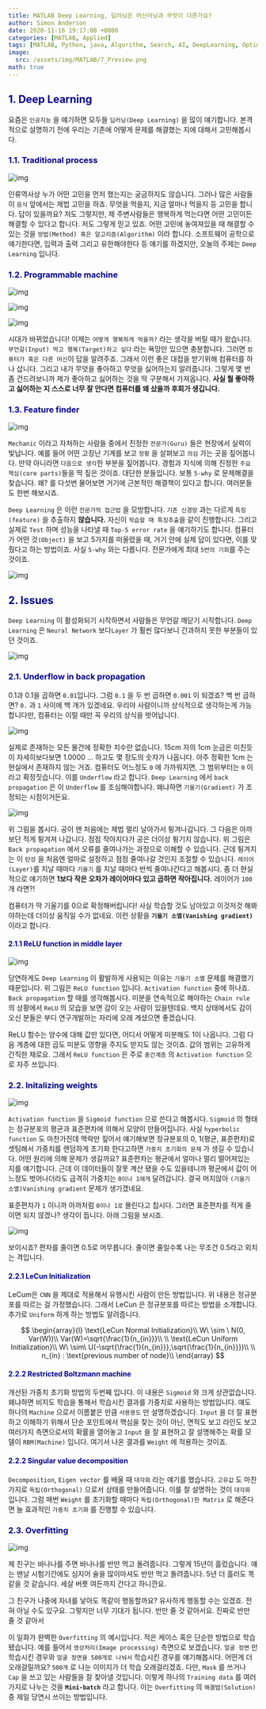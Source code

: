 ```yaml
---
title: MATLAB Deep Learning, 딥러닝은 머신러닝과 무엇이 다른가요?
author: Simon Anderson
date: 2020-11-16 19:17:00 +0800
categories: [MATLAB, Applied]
tags: [MATLAB, Python, java, Algorithm, Search, AI, DeepLearning, Optimization, Heuristics]
image:
  src: /assets/img/MATLAB/7_Preview.png
math: true
---
```


## <span style="color:darkblue">1. Deep Learning</span>

 요즘은 `인공지능` 을 얘기하면 모두들 `딥러닝(Deep Learning)` 을 많이 얘기합니다. 본격적으로 설명하기 전에 우리는 기존에 어떻게 문제를 해결했는 지에 대해서 고민해봅시다.

### <span style="color:darkblue">1.1. Traditional process</span>

![img](/assets/img/MATLAB/7_1.png)

 인류역사상 누가 어떤 고민을 먼저 했는지는 궁금하지도 않습니다. 그러나 많은 사람들이 `음식` 앞에서는 제법 고민을 하죠. 무엇을 먹을지, 지금 얼마나 먹을지 등 고민을 합니다. 답이 있을까요? 저도 그렇지만, 제 주변사람들은 행복하게 먹는다면 어떤 고민이든 해결할 수 있다고 합니다. 저도 그렇게 믿고 있죠. 어떤 고민에 놓여져있을 때 해결할 수 있는 것을 `방법(Method) 혹은 알고리즘(Algorithm)` 이라 합니다. 소프트웨어 공학으로 얘기한다면, 입력과 출력 그리고 유한해야한다 등 얘기를 하겠지만, 오늘의 주제는 `Deep Learning` 입니다.

### <span style="color:darkblue">1.2. Programmable machine</span>



![img](/assets/img/MATLAB/7_2.png)



![img](/assets/img/MATLAB/7_3.png)



![img](/assets/img/MATLAB/7_4.png)



 시대가 바뀌었습니다! 이제는 `어떻게 행복하게 먹을까?` 라는 생각을 버릴 때가 왔습니다. `무언갈(Input) 먹고 행복(Target)하고 싶다` 라는 욕망만 있으면 충분합니다. 그러면 `컴퓨터가 혹은 다른 머신`이 답을 알려주죠. 그래서 이런 좋은 대접을 받기위해 컴퓨터를 하나 삽니다. 그리고 내가 무엇을 좋아하고 무엇을 싫어하는지 알려줍니다. 그렇게 몇 번 좀 건드려보니까 제가 좋아하고 싫어하는 것을 딱 구분해서 가져옵니다. **사실 뭘 좋아하고 싫어하는 지 스스로 너무 잘 안다면 컴퓨터를 왜 샀을까 후회가 생깁니다.**

### <span style="color:darkblue">1.3. Feature finder</span>

![img](/assets/img/MATLAB/7_5.png)

 `Mechanic` 이라고 자처하는 사람들 중에서 진정한 `전문가(Guru)` 들은 현장에서 실력이 빛납니다. 예를 들어 어떤 고장난 기계를 보고 `정황` 을 살펴보고 `의심` 가는 곳을 짚어봅니다. 만약 아니라면 `다음으로 생각`한 부분을 짚어봅니다. 경험과 지식에 의해 진정한 `주요 핵심(core parts)`들을 딱 짚은 것이죠. 대단한 분들입니다. 보통 `5-why` 로 문제해결을 찾습니다. 왜? 를 다섯번 물어보면 거기에 근본적인 해결책이 있다고 합니다. 여러분들도 한번 해보시죠.

 `Deep Learning` 은 이런 `전문가적 접근법` 을 모방합니다. `기존 신경망` 과는 다르게 `특징(feature)` 을 추출하지 **않습니다.** 자신이 `학습할 때 특징추출`을 같이 진행합니다. 그리고 실제로 `Test` 하며 성능을 나타낼 때 `Top-5 error rate` 을 얘기하기도 합니다. 컴퓨터가 어떤 것`(Object)` 을 보고 5가지를 떠올렸을 때, 거기 안에 실제 답이 있다면, 이를 맞췄다고 하는 방법이죠. 사실 `5-why` 와는 다릅니다. 전문가에게 최대 `5번의 기회`를 주는 것이죠.

![img](/assets/img/MATLAB/7_6.png)

## <span style="color:darkblue">2. Issues</span>

 `Deep Learning` 이 활성화되기 시작하면서 사람들은 무언갈 깨닫기 시작합니다. `Deep Learning` 은 `Neural Network` 보다`Layer` 가 훨씬 많다보니 간과하지 못한 부분들이 있던 것이죠.

![img](/assets/img/MATLAB/7_7.png)

### <span style="color:darkblue">2.1. Underflow in back propagation</span>

 0.1과 0.1을 곱하면 `0.01`입니다. 그럼 `0.1` 을 두 번 곱하면 `0.001` 이 되겠죠? 백 번 곱하면? `0.` 과 `1` 사이에 백 개가 있겠네요. 우리야 사람이니까 상식적으로 생각하는게 가능합니다만, 컴퓨터는 이럴 때만 꼭 우리의 상식을 벗어납니다.

![img](/assets/img/MATLAB/7_8.png)

 실제로 존재하는 모든 물건에 정확한 치수란 없습니다. 15cm 자의 1cm 눈금은 미친듯이 자세히보다보면 1.0000 ... 하고도 몇 정도의 숫자가 나옵니다. 아주 정확한 1cm 는 현실에서 존재하지 않는 거죠. 컴퓨터도 어느정도 `0` 에 가까워지면, 그 범위부터는 `0` 이라고 확정짓습니다. 이를 `Underflow` 라고 합니다. `Deep Learning` 에서 `back propagation` 은 이 `Underflow` 를 조심해야합니다. 왜냐하면 `기울기(Gradient)` 가 조정되는 시점이거든요.

![img](/assets/img/MATLAB/7_9.png)

 위 그림을 봅시다. 공이 맨 처음에는 제법 멀리 날아가서 튕겨나갑니다. 그 다음은 아까보단 적게 튕겨져 나갑니다. 점점 작아지다가 공은 더이상 튕기지 않습니다. 위 그림은 `Back propagation` 에서 오류를 줄여나가는 과정으로 이해할 수 있습니다. 근데 튕겨지는 이 `탄성` 을 처음엔 얼마로 설정하고 점점 줄여나갈 것인지 조절할 수 있습니다. `레이어(Layer)`를 지날 때마다 `기울기` 를 지날 때마다 반씩 줄여나간다고 해봅시다. 좀 더 현실적으로 얘기하면 **1보다 작은 오차가 레이어마다 있고 곱하면 작아집니다.** 레이어가 `100`개 라면?!

 컴퓨터가 딱 기울기를 0으로 확정해버립니다! 사실 학습할 것도 남아있고 이것저것 해봐야하는데 더이상 움직일 수가 없네요. 이런 상황을 **`기울기 소멸(Vanishing gradient)`** 이라고 합니다.

#### <span style="color:darkblue">2.1.1 ReLU function in middle layer</span>

![img](/assets/img/MATLAB/7_10.png)

 당연하게도 `Deep Learning` 이 활발하게 사용되는 이유는 `기울기 소멸` 문제를 해결했기 때문입니다. 위 그림은 `ReLU function` 입니다. `Activation function` 중에 하나죠. `Back propagation` 할 때를 생각해봅시다. 미분을 연속적으로 해야하는 `Chain rule` 의 상황에서 `ReLU` 의 모습을 보면 감이 오는 사람이 있을텐데요. 백지 상태에서도 감이 오신 분들은 부디 연구개발하는 자리에 오래 계셨으면 좋겠습니다.

 ReLU 함수는 양수에 대해 값만 있다면, 어디서 어떻게 미분해도 1이 나옵니다. 그럼 다음 계층에 대한 곱도 미분도 영향을 주지도 받지도 않는 것이죠. 값의 범위는 고유하게 간직한 채로요. 그래서 `ReLU function` 은 주로 `중간계층` 의 `Activation function` 으로 자주 쓰입니다.

### <span style="color:darkblue">2.2. Initalizing weights</span>

![img](/assets/img/MATLAB/7_11.png)

 `Activation function` 을 `Sigmoid function` 으로 쓴다고 해봅시다. `Sigmoid` 의 형태는 정규분포의 평균과 표준편차에 의해서 모양이 만들어집니다. 사실 `hyperbolic function` 도 마찬가진데 맥락만 짚어서 얘기해보면 정규분포의 0, 1(평균, 표준편차)로 셋팅해서 가중치를 랜덤하게 초기화 한다고하면 `가중치 초기화의 문제` 가 생길 수 있습니다. 어떤 원리에 의해 문제가 생길까요? 표준편차는 평균에서 얼마나 멀리 떨어져있는 지를 얘기합니다. 근데 이 데이터들이 잘못 계산 됐을 수도 있을테니까 평균에서 값이 어느정도 벗어나더라도 급격히 가중치는 `0이나 1에게` 달려갑니다. 결국 머지않아 `(기울기 소멸)Vanishing gradient` 문제가 생기겠네요.

 표준편차가 `1` 이니까 아까처럼 `0이나 1로` 몰린다고 칩시다. 그러면 표준편차를 적게 줄이면 되지 않겠나? 생각이 듭니다. 아래 그림을 보시죠.

![img](/assets/img/MATLAB/7_12.png)

보이시죠? 편차를 줄이면 0.5로 머무릅니다. 줄이면 줄일수록 나는 무조건 0.5라고 외치는 격입니다.

#### <span style="color:darkblue">2.2.1 LeCun Initialization</span>

 LeCum은 `CNN` 을 제대로 적용해서 유행시킨 사람이 만든 방법입니다. 위 내용은 정규분포를 따르는 걸 가정했습니다. 그래서 LeCun 은 정규분포를 따르는 방법을 소개합니다. 추가로 `Uniform` 하게 하는 방법도 알려줍니다.


$$
\begin{array}{l}
\text{LeCun Normal Initialization}\\
W\ \sim \ N(0, Var(W))\\
Var(W)=\sqrt{\frac{1}{n_{in}}}\\
\\
\text{LeCun Uniform Initialization}\\
W\ \sim\ U(-\sqrt{\frac{1}{n_{in}}},\sqrt{\frac{1}{n_{in}}})\\
\\
n_{in} : \text{previous number of node}\\
\end{array}
$$


#### <span style="color:darkblue">2.2.2 Restricted Boltzmann machine</span>

 개선된 가중치 초기화 방법의 두번째 입니다. 이 내용은 `Sigmoid` 와 크게 상관없습니다. 왜냐하면 비지도 학습을 통해서 학습시킨 결과를 가중치로 사용하는 방법입니다. 얘도 하나의 `Machine` 으로서 이름붙은 만큼 `사용용도` 만 설명하겠습니다. `Input` 을 더 잘 표현하고 이해하기 위해서 단순 포인트에서 핵심을 찾는 것이 아닌, 면적도 보고 라인도 보고 여러가지 측면으로서의 확률을 열어놓고 `Input` 을 잘 표현하고 잘 설명해주는 확률 모델이 `RBM(Machine)` 입니다. 여기서 나온 결과를 `Weight` 에 적용하는 것이죠.

#### <span style="color:darkblue">2.2.2 Singular value decomposition</span>

 `Decomposition`, `Eigen vector` 를 배울 때 `대각화` 라는 얘기를 했습니다. `고유값` 도 마찬가지로 `독립(Orthogonal)` 으로서 상태를 만들어줍니다. 이를 잘 설명하는 것이 `대각화` 입니다. 그럼 매번 `Weight` 를 초기화할 때마다 `독립(Orthogonal)한 Matrix` 로 해준다면 늘 효과적인 `가중치 초기화` 를 진행할 수 있습니다.

###  <span style="color:darkblue">2.3. Overfitting</span>

![img](/assets/img/MATLAB/7_13.png)

 제 친구는 바나나를 주면 바나나를 반만 먹고 돌려줍니다. 그렇게 15년이 흘렀습니다. 얘는 맨날 시험기간에도 심지어 술을 많이마셔도 반만 먹고 돌려줍니다. 5년 더 흘러도 똑같을 것 같습니다. 세살 버릇 여든까지 간다고 하니깐요.

 그 친구가 나중에 자녀를 낳아도 똑같이 행동할까요? 유사하게 행동할 수는 있겠죠. 전혀 아닐 수도 있구요. 그렇지만 너무 기대가 됩니다. 반만 줄 것 같아서요. 진짜로 반만 줄 것 같아서

 이 일화가 완벽한 `Overfitting` 의 예시입니다. 적은 케이스 혹은 단순한 방법으로 학습됐습니다. 예를 들어서 `영상처리(Image processing)` 측면으로 보겠습니다. `얼굴 정면` 만 학습시킨 경우와 `얼굴 정면을 500개로 나눠서` 학습시킨 경우를 얘기해봅시다. 어떤게 더 오래걸릴까요? `500개` 로 나눈 이미지가 더 학습 오래걸리겠죠. 다만, `Mask` 를 쓰거나 `Cap` 을 쓰고 있는 사람들을 잘 찾아낼 것입니다. 이렇게 하나의 `Training data` 를 여러가지로 나누는 것을 **`Mini-batch`** 라고 합니다. 이는 `Overfitting` 의 `해결법(Solution)` 중 제일 당연시 쓰이는 방법입니다.

